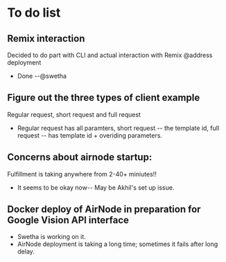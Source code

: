 # To do list

## Remix interaction
Decided to do part with CLI  and actual interaction with Remix @address deployment
- Done --@swetha

## Figure out the three types of client example
Regular request, short request and full request
- Regular request has all paramters, short request -- the template id, full request -- has template id + overiding parameters.

## Concerns about airnode startup: 
Fulfillment is taking anywhere from 2-40+ miniutes!!
- It seems to be okay now-- May be Akhil's set up issue.

## Docker deploy of AirNode in preparation for Google Vision API interface
- Swetha is working on it.
- AirNode deployment is taking a long time; sometimes it fails after long delay.
